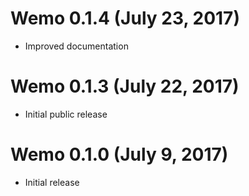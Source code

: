 # Wemo 0.1.4 (July 23, 2017)

* Improved documentation

# Wemo 0.1.3 (July 22, 2017)

* Initial public release

# Wemo 0.1.0 (July 9, 2017)

* Initial release
